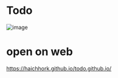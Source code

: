 # Todo
![image](https://github.com/user-attachments/assets/ed34006d-5e13-4d55-8d9c-7200fe541eef)

# open on web
https://haichhork.github.io/todo.github.io/

